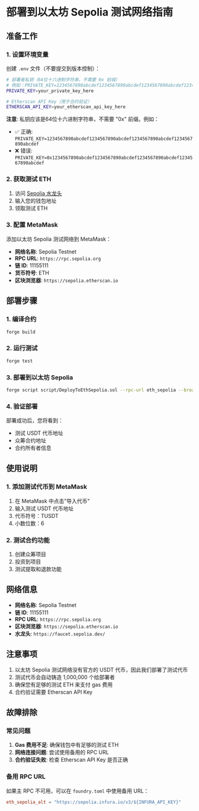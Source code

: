 # 部署到以太坊 Sepolia 测试网络指南

## 准备工作

### 1. 设置环境变量

创建 `.env` 文件（不要提交到版本控制）：

```bash
# 部署者私钥（64位十六进制字符串，不需要 0x 前缀）
# 例如：PRIVATE_KEY=1234567890abcdef1234567890abcdef1234567890abcdef1234567890abcdef
PRIVATE_KEY=your_private_key_here

# Etherscan API Key（用于合约验证）
ETHERSCAN_API_KEY=your_etherscan_api_key_here
```

**注意**: 私钥应该是64位十六进制字符串，不需要 "0x" 前缀。例如：
- ✅ 正确: `PRIVATE_KEY=1234567890abcdef1234567890abcdef1234567890abcdef1234567890abcdef`
- ❌ 错误: `PRIVATE_KEY=0x1234567890abcdef1234567890abcdef1234567890abcdef1234567890abcdef`

### 2. 获取测试 ETH

1. 访问 [Sepolia 水龙头](https://faucet.sepolia.dev/)
2. 输入您的钱包地址
3. 领取测试 ETH

### 3. 配置 MetaMask

添加以太坊 Sepolia 测试网络到 MetaMask：

- **网络名称**: Sepolia Testnet
- **RPC URL**: `https://rpc.sepolia.org`
- **链 ID**: 11155111
- **货币符号**: ETH
- **区块浏览器**: `https://sepolia.etherscan.io`

## 部署步骤

### 1. 编译合约

```bash
forge build
```

### 2. 运行测试

```bash
forge test
```

### 3. 部署到以太坊 Sepolia

```bash
forge script script/DeployToEthSepolia.sol --rpc-url eth_sepolia --broadcast --verify
```

### 4. 验证部署

部署成功后，您将看到：

- 测试 USDT 代币地址
- 众筹合约地址
- 合约所有者信息

## 使用说明

### 1. 添加测试代币到 MetaMask

1. 在 MetaMask 中点击"导入代币"
2. 输入测试 USDT 代币地址
3. 代币符号：TUSDT
4. 小数位数：6

### 2. 测试合约功能

1. 创建众筹项目
2. 投资到项目
3. 测试提取和退款功能

## 网络信息

- **网络名称**: Sepolia Testnet
- **链 ID**: 11155111
- **RPC URL**: `https://rpc.sepolia.org`
- **区块浏览器**: `https://sepolia.etherscan.io`
- **水龙头**: `https://faucet.sepolia.dev/`

## 注意事项

1. 以太坊 Sepolia 测试网络没有官方的 USDT 代币，因此我们部署了测试代币
2. 测试代币会自动铸造 1,000,000 个给部署者
3. 确保您有足够的测试 ETH 来支付 gas 费用
4. 合约验证需要 Etherscan API Key

## 故障排除

### 常见问题

1. **Gas 费用不足**: 确保钱包中有足够的测试 ETH
2. **网络连接问题**: 尝试使用备用的 RPC URL
3. **合约验证失败**: 检查 Etherscan API Key 是否正确

### 备用 RPC URL

如果主 RPC 不可用，可以在 `foundry.toml` 中使用备用 URL：

```toml
eth_sepolia_alt = "https://sepolia.infura.io/v3/${INFURA_API_KEY}"
```
